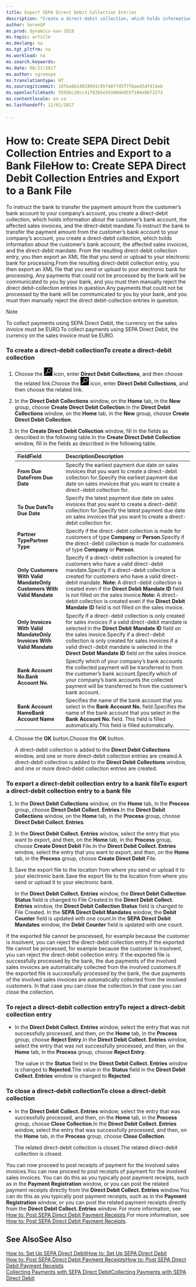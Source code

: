```yaml
---
title: Export SEPA Direct Debit Collection Entries
description: "Create a direct-debit collection, which holds information about the customer’s bank account, the affected sales invoices, and the direct-debit mandate."
author: SorenGP
ms.prod: dynamics-nav-2018
ms.topic: article
ms.devlang: na
ms.tgt_pltfrm: na
ms.workload: na
ms.search.keywords: 
ms.date: 08/21/2017
ms.author: sgroespe
ms.translationtype: HT
ms.sourcegitcommit: 1dfba8b14019991c95f40ffd5f7fbaed5df414eb
ms.openlocfilehash: 5595bc28cc41f82b5e59380de855f184e86f2272
ms.contentlocale: en-ca
ms.lasthandoff: 12/01/2017

---
```

# <a name="how-to-create-sepa-direct-debit-collection-entries-and-export-to-a-bank-file"></a><span data-ttu-id="3db93-103">How to: Create SEPA Direct Debit Collection Entries and Export to a Bank File</span><span class="sxs-lookup"><span data-stu-id="3db93-103">How to: Create SEPA Direct Debit Collection Entries and Export to a Bank File</span></span>
<span data-ttu-id="3db93-104">To instruct the bank to transfer the payment amount from the customer’s bank account to your company’s account, you create a direct-debit collection, which holds information about the customer’s bank account, the affected sales invoices, and the direct-debit mandate.</span><span class="sxs-lookup"><span data-stu-id="3db93-104">To instruct the bank to transfer the payment amount from the customer’s bank account to your company’s account, you create a direct-debit collection, which holds information about the customer’s bank account, the affected sales invoices, and the direct-debit mandate.</span></span> <span data-ttu-id="3db93-105">From the resulting direct-debit collection entry, you then export an XML file that you send or upload to your electronic bank for processing.</span><span class="sxs-lookup"><span data-stu-id="3db93-105">From the resulting direct-debit collection entry, you then export an XML file that you send or upload to your electronic bank for processing.</span></span> <span data-ttu-id="3db93-106">Any payments that could not be processed by the bank will be communicated to you by your bank, and you must then manually reject the direct debit-collection entries in question.</span><span class="sxs-lookup"><span data-stu-id="3db93-106">Any payments that could not be processed by the bank will be communicated to you by your bank, and you must then manually reject the direct debit-collection entries in question.</span></span>  

> [!NOTE]  
>  <span data-ttu-id="3db93-107">To collect payments using SEPA Direct Debit, the currency on the sales invoice must be EURO.</span><span class="sxs-lookup"><span data-stu-id="3db93-107">To collect payments using SEPA Direct Debit, the currency on the sales invoice must be EURO.</span></span>  

### <a name="to-create-a-direct-debit-collection"></a><span data-ttu-id="3db93-108">To create a direct-debit collection</span><span class="sxs-lookup"><span data-stu-id="3db93-108">To create a direct-debit collection</span></span>  

1. <span data-ttu-id="3db93-109">Choose the ![Search for Page or Report](media/ui-search/search_small.png "Search for Page or Report icon") icon, enter **Direct Debit Collections**, and then choose the related link.</span><span class="sxs-lookup"><span data-stu-id="3db93-109">Choose the ![Search for Page or Report](media/ui-search/search_small.png "Search for Page or Report icon") icon, enter **Direct Debit Collections**, and then choose the related link.</span></span>  
2. <span data-ttu-id="3db93-110">In the **Direct Debit Collections** window, on the **Home** tab, in the **New** group, choose **Create Direct Debit Collection**.</span><span class="sxs-lookup"><span data-stu-id="3db93-110">In the **Direct Debit Collections** window, on the **Home** tab, in the **New** group, choose **Create Direct Debit Collection**.</span></span>  
3. <span data-ttu-id="3db93-111">In the **Create Direct Debit Collection** window, fill in the fields as described in the following table.</span><span class="sxs-lookup"><span data-stu-id="3db93-111">In the **Create Direct Debit Collection** window, fill in the fields as described in the following table.</span></span>  

    |<span data-ttu-id="3db93-112">Field</span><span class="sxs-lookup"><span data-stu-id="3db93-112">Field</span></span>|<span data-ttu-id="3db93-113">Description</span><span class="sxs-lookup"><span data-stu-id="3db93-113">Description</span></span>|  
    |---------------------------------|---------------------------------------|  
    |<span data-ttu-id="3db93-114">**From Due Date**</span><span class="sxs-lookup"><span data-stu-id="3db93-114">**From Due Date**</span></span>|<span data-ttu-id="3db93-115">Specify the earliest payment due date on sales invoices that you want to create a direct-debit collection for.</span><span class="sxs-lookup"><span data-stu-id="3db93-115">Specify the earliest payment due date on sales invoices that you want to create a direct-debit collection for.</span></span>|  
    |<span data-ttu-id="3db93-116">**To Due Date**</span><span class="sxs-lookup"><span data-stu-id="3db93-116">**To Due Date**</span></span>|<span data-ttu-id="3db93-117">Specify the latest payment due date on sales invoices that you want to create a direct-debit collection for.</span><span class="sxs-lookup"><span data-stu-id="3db93-117">Specify the latest payment due date on sales invoices that you want to create a direct-debit collection for.</span></span>|  
    |<span data-ttu-id="3db93-118">**Partner Type**</span><span class="sxs-lookup"><span data-stu-id="3db93-118">**Partner Type**</span></span>|<span data-ttu-id="3db93-119">Specify if the direct-debit collection is made for customers of type **Company** or **Person**.</span><span class="sxs-lookup"><span data-stu-id="3db93-119">Specify if the direct-debit collection is made for customers of type **Company** or **Person**.</span></span>|  
    |<span data-ttu-id="3db93-120">**Only Customers With Valid Mandate**</span><span class="sxs-lookup"><span data-stu-id="3db93-120">**Only Customers With Valid Mandate**</span></span>|<span data-ttu-id="3db93-121">Specify if a direct-debit collection is created for customers who have a valid direct-debit mandate.</span><span class="sxs-lookup"><span data-stu-id="3db93-121">Specify if a direct-debit collection is created for customers who have a valid direct-debit mandate.</span></span> <span data-ttu-id="3db93-122">**Note:**  A direct-debit collection is created even if the **Direct Debit Mandate ID** field is not filled on the sales invoice.</span><span class="sxs-lookup"><span data-stu-id="3db93-122">**Note:**  A direct-debit collection is created even if the **Direct Debit Mandate ID** field is not filled on the sales invoice.</span></span>|  
    |<span data-ttu-id="3db93-123">**Only Invoices With Valid Mandate**</span><span class="sxs-lookup"><span data-stu-id="3db93-123">**Only Invoices With Valid Mandate**</span></span>|<span data-ttu-id="3db93-124">Specify if a direct-debit collection is only created for sales invoices if a valid direct-debit mandate is selected in the **Direct Debit Mandate ID** field on the sales invoice.</span><span class="sxs-lookup"><span data-stu-id="3db93-124">Specify if a direct-debit collection is only created for sales invoices if a valid direct-debit mandate is selected in the **Direct Debit Mandate ID** field on the sales invoice.</span></span>|  
    |<span data-ttu-id="3db93-125">**Bank Account No.**</span><span class="sxs-lookup"><span data-stu-id="3db93-125">**Bank Account No.**</span></span>|<span data-ttu-id="3db93-126">Specify which of your company’s bank accounts the collected payment will be transferred to from the customer’s bank account.</span><span class="sxs-lookup"><span data-stu-id="3db93-126">Specify which of your company’s bank accounts the collected payment will be transferred to from the customer’s bank account.</span></span>|  
    |<span data-ttu-id="3db93-127">**Bank Account Name**</span><span class="sxs-lookup"><span data-stu-id="3db93-127">**Bank Account Name**</span></span>|<span data-ttu-id="3db93-128">Specifies the name of the bank account that you select in the **Bank Account No.** field.</span><span class="sxs-lookup"><span data-stu-id="3db93-128">Specifies the name of the bank account that you select in the **Bank Account No.** field.</span></span> <span data-ttu-id="3db93-129">This field is filled automatically.</span><span class="sxs-lookup"><span data-stu-id="3db93-129">This field is filled automatically.</span></span>|  

4. <span data-ttu-id="3db93-130">Choose the **OK** button.</span><span class="sxs-lookup"><span data-stu-id="3db93-130">Choose the **OK** button.</span></span>  

     <span data-ttu-id="3db93-131">A direct-debit collection is added to the **Direct Debit Collections** window, and one or more direct-debit collection entries are created.</span><span class="sxs-lookup"><span data-stu-id="3db93-131">A direct-debit collection is added to the **Direct Debit Collections** window, and one or more direct-debit collection entries are created.</span></span>  

### <a name="to-export-a-direct-debit-collection-entry-to-a-bank-file"></a><span data-ttu-id="3db93-132">To export a direct-debit collection entry to a bank file</span><span class="sxs-lookup"><span data-stu-id="3db93-132">To export a direct-debit collection entry to a bank file</span></span>  
1. <span data-ttu-id="3db93-133">In the **Direct Debit Collections** window, on the **Home** tab, in the **Process** group, choose **Direct Debit Collect. Entries**.</span><span class="sxs-lookup"><span data-stu-id="3db93-133">In the **Direct Debit Collections** window, on the **Home** tab, in the **Process** group, choose **Direct Debit Collect. Entries**.</span></span>  
2. <span data-ttu-id="3db93-134">In the **Direct Debit Collect. Entries** window, select the entry that you want to export, and then, on the **Home** tab, in the **Process** group, choose **Create Direct Debit** File.</span><span class="sxs-lookup"><span data-stu-id="3db93-134">In the **Direct Debit Collect. Entries** window, select the entry that you want to export, and then, on the **Home** tab, in the **Process** group, choose **Create Direct Debit** File.</span></span>  
3. <span data-ttu-id="3db93-135">Save the export file to the location from where you send or upload it to your electronic bank.</span><span class="sxs-lookup"><span data-stu-id="3db93-135">Save the export file to the location from where you send or upload it to your electronic bank.</span></span>  

     <span data-ttu-id="3db93-136">In the **Direct Debit Collect. Entries** window, the **Direct Debit Collection Status** field is changed to File Created.</span><span class="sxs-lookup"><span data-stu-id="3db93-136">In the **Direct Debit Collect. Entries** window, the **Direct Debit Collection Status** field is changed to File Created.</span></span> <span data-ttu-id="3db93-137">In the **SEPA Direct Debit Mandates** window, the **Debit Counter** field is updated with one count.</span><span class="sxs-lookup"><span data-stu-id="3db93-137">In the **SEPA Direct Debit Mandates** window, the **Debit Counter** field is updated with one count.</span></span>  

<span data-ttu-id="3db93-138">If the exported file cannot be processed, for example because the customer is insolvent, you can reject the direct-debit collection entry.</span><span class="sxs-lookup"><span data-stu-id="3db93-138">If the exported file cannot be processed, for example because the customer is insolvent, you can reject the direct-debit collection entry.</span></span> <span data-ttu-id="3db93-139">If the exported file is successfully processed by the bank, the due payments of the involved sales invoices are automatically collected from the involved customers.</span><span class="sxs-lookup"><span data-stu-id="3db93-139">If the exported file is successfully processed by the bank, the due payments of the involved sales invoices are automatically collected from the involved customers.</span></span> <span data-ttu-id="3db93-140">In that case you can close the collection.</span><span class="sxs-lookup"><span data-stu-id="3db93-140">In that case you can close the collection.</span></span>  

### <a name="to-reject-a-direct-debit-collection-entry"></a><span data-ttu-id="3db93-141">To reject a direct-debit collection entry</span><span class="sxs-lookup"><span data-stu-id="3db93-141">To reject a direct-debit collection entry</span></span>  

* <span data-ttu-id="3db93-142">In the **Direct Debit Collect. Entries** window, select the entry that was not successfully processed, and then, on the **Home** tab, in the **Process** group, choose **Reject Entry**.</span><span class="sxs-lookup"><span data-stu-id="3db93-142">In the **Direct Debit Collect. Entries** window, select the entry that was not successfully processed, and then, on the **Home** tab, in the **Process** group, choose **Reject Entry**.</span></span>  

     <span data-ttu-id="3db93-143">The value in the **Status** field in the **Direct Debit Collect. Entries** window is changed to **Rejected**.</span><span class="sxs-lookup"><span data-stu-id="3db93-143">The value in the **Status** field in the **Direct Debit Collect. Entries** window is changed to **Rejected**.</span></span>  

### <a name="to-close-a-direct-debit-collection"></a><span data-ttu-id="3db93-144">To close a direct-debit collection</span><span class="sxs-lookup"><span data-stu-id="3db93-144">To close a direct-debit collection</span></span>  
*  <span data-ttu-id="3db93-145">In the **Direct Debit Collect. Entries** window, select the entry that was successfully processed, and then, on the **Home** tab, in the **Process** group, choose **Close Collection**.</span><span class="sxs-lookup"><span data-stu-id="3db93-145">In the **Direct Debit Collect. Entries** window, select the entry that was successfully processed, and then, on the **Home** tab, in the **Process** group, choose **Close Collection**.</span></span>  

     <span data-ttu-id="3db93-146">The related direct-debit collection is closed.</span><span class="sxs-lookup"><span data-stu-id="3db93-146">The related direct-debit collection is closed.</span></span>  

<span data-ttu-id="3db93-147">You can now proceed to post receipts of payment for the involved sales invoices.</span><span class="sxs-lookup"><span data-stu-id="3db93-147">You can now proceed to post receipts of payment for the involved sales invoices.</span></span> <span data-ttu-id="3db93-148">You can do this as you typically post payment receipts, such as in the **Payment Registration** window, or you can post the related payment receipts directly from the **Direct Debit Collect. Entries** window.</span><span class="sxs-lookup"><span data-stu-id="3db93-148">You can do this as you typically post payment receipts, such as in the **Payment Registration** window, or you can post the related payment receipts directly from the **Direct Debit Collect. Entries** window.</span></span> <span data-ttu-id="3db93-149">For more information, see [How to: Post SEPA Direct Debit Payment Receipts](finance-how-to-post-sepa-direct-debit-payment-receipts.md).</span><span class="sxs-lookup"><span data-stu-id="3db93-149">For more information, see [How to: Post SEPA Direct Debit Payment Receipts](finance-how-to-post-sepa-direct-debit-payment-receipts.md).</span></span>  

## <a name="see-also"></a><span data-ttu-id="3db93-150">See Also</span><span class="sxs-lookup"><span data-stu-id="3db93-150">See Also</span></span>  
[<span data-ttu-id="3db93-151">How to: Set Up SEPA Direct Debit</span><span class="sxs-lookup"><span data-stu-id="3db93-151">How to: Set Up SEPA Direct Debit</span></span>](finance-how-to-set-up-sepa-direct-debit.md)  
[<span data-ttu-id="3db93-152">How to: Post SEPA Direct Debit Payment Receipts</span><span class="sxs-lookup"><span data-stu-id="3db93-152">How to: Post SEPA Direct Debit Payment Receipts</span></span>](finance-how-to-post-sepa-direct-debit-payment-receipts.md)  
[<span data-ttu-id="3db93-153">Collecting Payments with SEPA Direct Debit</span><span class="sxs-lookup"><span data-stu-id="3db93-153">Collecting Payments with SEPA Direct Debit</span></span>](finance-collect-payments-with-sepa-direct-debit.md)  

